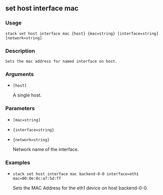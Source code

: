 ## set host interface mac

### Usage

`stack set host interface mac {host} {mac=string} [interface=string] [network=string]`

### Description


	Sets the mac address for named interface on host.

	

### Arguments

* `[host]`

   A single host.


### Parameters
* `[mac=string]`
* `{interface=string}`
* `{network=string}`

   Network name of the interface.

### Examples

* `stack set host interface mac backend-0-0 interface=eth1 mac=00:0e:0c:a7:5d:ff`

   Sets the MAC Address for the eth1 device on host backend-0-0.



